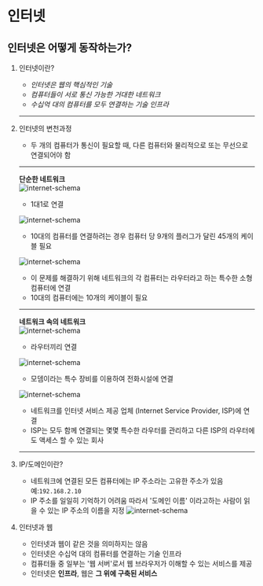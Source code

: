 # 인터넷
## 인터넷은 어떻게 동작하는가?
1. 인터넷이란?  
   - *인터넷은 웹의 핵심적인 기술*
   - *컴퓨터들이 서로 통신 가능한 거대한 네트워크*
   - *수십억 대의 컴퓨터를 모두 연결하는 기술 인프라*
   ---
2. 인터넷의 변천과정  
   - 두 개의 컴퓨터가 통신이 필요할 때, 다른 컴퓨터와 물리적으로 또는 무선으로 연결되어야 함 
     
   ---
   **단순한 네트워크**  
   ![internet-schema](/internet/images/internet-schema-1.png)
   - 1대1로 연결
   
   ![internet-schema](/internet/images/internet-schema-2.png)
   - 10대의 컴퓨터를 연결하려는 경우 컴퓨터 당 9개의 플러그가 달린 45개의 케이블 필요  
  
   ![internet-schema](/internet/images/internet-schema-3.png)
   - 이 문제를 해결하기 위해 네트워크의 각 컴퓨터는 라우터라고 하는 특수한 소형 컴퓨터에 연결   
   - 10대의 컴퓨터에는 10개의 케이블이 필요
   ---
   **네트워크 속의 네트워크**  
   ![internet-schema](/internet/images/internet-schema-5.png)
   - 라우터끼리 연결  
  
   ![internet-schema](/internet/images/internet-schema-6.png)
   - 모뎀이라는 특수 장비를 이용하여 전화시설에 연결

   ![internet-schema](/internet/images/internet-schema-7.png)
   - 네트워크를 인터넷 서비스 제공 업체 (Internet Service Provider, ISP)에 연결
   - ISP는 모두 함께 연결되는 몇몇 특수한 라우터를 관리하고 다른 ISP의 라우터에도 액세스 할 수 있는 회사
   ---

3. IP/도메인이란?  
   - 네트워크에 연결된 모든 컴퓨터에는 IP 주소라는 고유한 주소가 있음 
   예:`192.168.2.10`
   - IP 주소를 일일히 기억하기 어려움 따라서 '도메인 이름' 이라고하는 사람이 읽을 수 있는 IP 주소의 이름을 지정
   ![internet-schema](/internet/images/dns-ip.png)

4. 인터넷과 웹
   - 인터넷과 웹이 같은 것을 의미하지는 않음
   - 인터넷은 수십억 대의 컴퓨터를 연결하는 기술 인프라
   - 컴퓨터들 중 일부는 '웹 서버'로서 웹 브라우저가 이해할 수 있는 서비스를 제공
   - 인터넷은 **인프라**, 웹은 **그 위에 구축된 서비스**